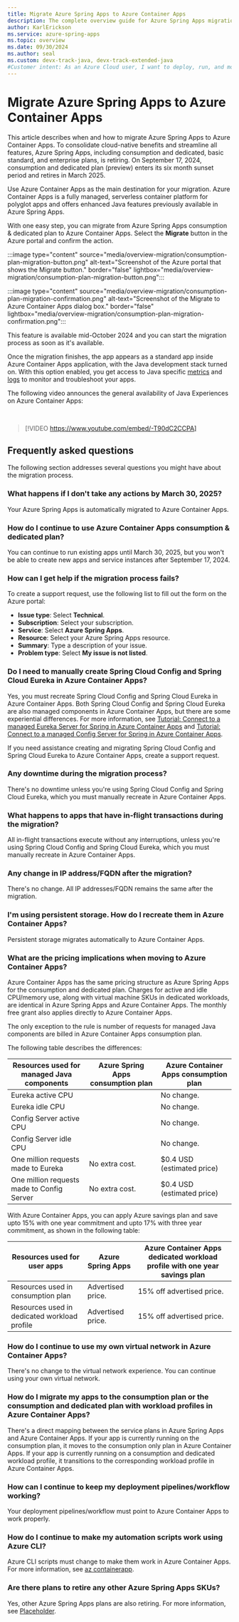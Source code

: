 ```yaml
---
title: Migrate Azure Spring Apps to Azure Container Apps
description: The complete overview guide for Azure Spring Apps migration to Azure Container Apps.
author: KarlErickson
ms.service: azure-spring-apps
ms.topic: overview
ms.date: 09/30/2024
ms.author: seal
ms.custom: devx-track-java, devx-track-extended-java
#Customer intent: As an Azure Cloud user, I want to deploy, run, and monitor Spring applications.
---
```


# Migrate Azure Spring Apps to Azure Container Apps

This article describes when and how to migrate Azure Spring Apps to Azure Container Apps. To consolidate cloud-native benefits and streamline all features, Azure Spring Apps, including consumption and dedicated, basic standard, and enterprise plans, is retiring. On September 17, 2024, consumption and dedicated plan (preview) enters its six month sunset period and retires in March 2025.

Use Azure Container Apps as the main destination for your migration. Azure Container Apps is a fully managed, serverless container platform for polyglot apps and offers enhanced Java features previously available in Azure Spring Apps.

With one easy step, you can migrate from Azure Spring Apps consumption & dedicated plan to Azure Container Apps. Select the **Migrate** button in the Azure portal and confirm the action. 

:::image type="content" source="media/overview-migration/consumption-plan-migration-button.png" alt-text="Screenshot of the Azure portal that shows the Migrate button." border="false" lightbox="media/overview-migration/consumption-plan-migration-button.png":::

:::image type="content" source="media/overview-migration/consumption-plan-migration-confirmation.png" alt-text="Screenshot of the Migrate to Azure Container Apps dialog box." border="false" lightbox="media/overview-migration/consumption-plan-migration-confirmation.png":::

This feature is available mid-October 2024 and you can start the migration process as soon as it's available.

Once the migration finishes, the app appears as a standard app inside Azure Container Apps application, with the Java development stack turned on. With this option enabled, you get access to Java specific [metrics](../../container-apps/java-metrics.md) and [logs](../../container-apps/java-dynamic-log-level.md) to monitor and troubleshoot your apps.

The following video announces the general availability of Java Experiences on Azure Container Apps:

<br>

> [!VIDEO https://www.youtube.com/embed/-T90dC2CCPA]

## Frequently asked questions

The following section addresses several questions you might have about the migration process.

### What happens if I don't take any actions by March 30, 2025?

Your Azure Spring Apps is automatically migrated to Azure Container Apps.

### How do I continue to use Azure Container Apps consumption & dedicated plan?

You can continue to run existing apps until March 30, 2025, but you won't be able to create new apps and service instances after September 17, 2024.

### How can I get help if the migration process fails?

To create a support request, use the following list to fill out the form on the Azure portal:

- **Issue type**: Select **Technical**.
- **Subscription**: Select your subscription.
- **Service**: Select **Azure Spring Apps**.
- **Resource**: Select your Azure Spring Apps resource.
- **Summary**: Type a description of your issue.
- **Problem type**: Select **My issue is not listed**.

### Do I need to manually create Spring Cloud Config and Spring Cloud Eureka in Azure Container Apps?

Yes, you must recreate Spring Cloud Config and Spring Cloud Eureka in Azure Container Apps. Both Spring Cloud Config and Spring Cloud Eureka are also managed components in Azure Container Apps, but there are some experiential differences. For more information, see [Tutorial: Connect to a managed Eureka Server for Spring in Azure Container Apps](../../container-apps/java-eureka-server.md) and [Tutorial: Connect to a managed Config Server for Spring in Azure Container Apps](../../container-apps/java-config-server.md).

If you need assistance creating and migrating Spring Cloud Config and Spring Cloud Eureka to Azure Container Apps, create a support request.

### Any downtime during the migration process?

There's no downtime unless you're using Spring Cloud Config and Spring Cloud Eureka, which you must manually recreate in Azure Container Apps.

### What happens to apps that have in-flight transactions during the migration?

All in-flight transactions execute without any interruptions, unless you're using Spring Cloud Config and Spring Cloud Eureka, which you must manually recreate in Azure Container Apps.

### Any change in IP address/FQDN after the migration?

There's no change. All IP addresses/FQDN remains the same after the migration.

### I'm using persistent storage. How do I recreate them in Azure Container Apps?

Persistent storage migrates automatically to Azure Container Apps.

### What are the pricing implications when moving to Azure Container Apps?

Azure Container Apps has the same pricing structure as Azure Spring Apps for the consumption and dedicated plan. Charges for active and idle CPU/memory use, along with virtual machine SKUs in dedicated workloads, are identical in Azure Spring Apps and Azure Container Apps. The monthly free grant also applies directly to Azure Container Apps.

The only exception to the rule is number of requests for managed Java components are billed in Azure Container Apps consumption plan. 

The following table describes the differences:

| Resources used for managed Java components | Azure Spring Apps consumption plan | Azure Container Apps consumption plan |
|--------------------------------------------|------------------------------------|---------------------------------------|
| Eureka active CPU                          |                                    | No change.                            |
| Eureka idle CPU                            |                                    | No change.                            |
| Config Server active CPU                   |                                    | No change.                            |
| Config Server idle CPU                     |                                    | No change.                            |
| One million requests made to Eureka        | No extra cost.                     | $0.4 USD (estimated price)            |
| One million requests made to Config Server | No extra cost.                     | $0.4 USD (estimated price)            |

With Azure Container Apps, you can apply Azure savings plan and save upto 15% with one year commitment and upto 17% with three year commitment, as shown in the following table:

| Resources used for user apps                 | Azure Spring Apps | Azure Container Apps dedicated workload profile with one year savings plan |
|----------------------------------------------|-------------------|----------------------------------------------------------------------------|
| Resources used in consumption plan           | Advertised price. | 15% off advertised price.                                                  |
| Resources used in dedicated workload profile | Advertised price. | 15% off advertised price.                                                  |

### How do I continue to use my own virtual network in Azure Container Apps?

There's no change to the virtual network experience. You can continue using your own virtual network.

### How do I migrate my apps to the consumption plan or the consumption and dedicated plan with workload profiles in Azure Container Apps?

There's a direct mapping between the service plans in Azure Spring Apps and Azure Container Apps. If your app is currently running on the consumption plan, it moves to the consumption only plan in Azure Container Apps. If your app is currently running on a consumption and dedicated workload profile, it transitions to the corresponding workload profile in Azure Container Apps.

### How can I continue to keep my deployment pipelines/workflow working?

Your deployment pipelines/workflow must point to Azure Container Apps to work properly.

### How do I continue to make my automation scripts work using Azure CLI? 

Azure CLI scripts must change to make them work in Azure Container Apps. For more information, see [az containerapp](/cli/azure/containerapp?view=azure-cli-latest&preserve-view=true). 

### Are there plans to retire any other Azure Spring Apps SKUs?
  
Yes, other Azure Spring Apps plans are also retiring. For more information, see [Placeholder](https://aka.ms/asaretirement).
